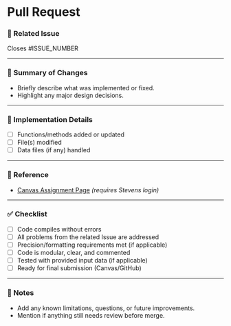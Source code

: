 # Pull Request

### 📄 Related Issue  
Closes #ISSUE_NUMBER  

---

### 📝 Summary of Changes  
- Briefly describe what was implemented or fixed.  
- Highlight any major design decisions.  

---

### 🔨 Implementation Details  
- [ ] Functions/methods added or updated  
- [ ] File(s) modified  
- [ ] Data files (if any) handled  

---

### 📌 Reference  
- [Canvas Assignment Page](PASTE-LINK-HERE) _(requires Stevens login)_  

---

### ✅ Checklist  
- [ ] Code compiles without errors  
- [ ] All problems from the related Issue are addressed  
- [ ] Precision/formatting requirements met (if applicable)  
- [ ] Code is modular, clear, and commented  
- [ ] Tested with provided input data (if applicable)  
- [ ] Ready for final submission (Canvas/GitHub)  

---

### 📌 Notes  
- Add any known limitations, questions, or future improvements.  
- Mention if anything still needs review before merge.  

